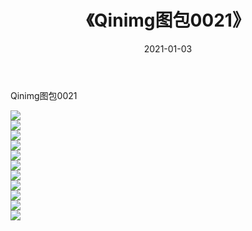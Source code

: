 ﻿---
layout: post
title:  《Qinimg图包0021》
date:   2021-01-03
img: http://imgx.orgx.ga/Qinimg图包/Qinimg图包0021/000.jpg
categories: [美女, 清纯, 唯美]
---

Qinimg图包0021

 ![](http://imgx.orgx.ga/Qinimg图包/Qinimg图包0021/001.jpg) <br>![](http://imgx.orgx.ga/Qinimg图包/Qinimg图包0021/002.jpg) <br>![](http://imgx.orgx.ga/Qinimg图包/Qinimg图包0021/003.jpg) <br>![](http://imgx.orgx.ga/Qinimg图包/Qinimg图包0021/004.jpg) <br>![](http://imgx.orgx.ga/Qinimg图包/Qinimg图包0021/005.jpg) <br>![](http://imgx.orgx.ga/Qinimg图包/Qinimg图包0021/006.jpg) <br>![](http://imgx.orgx.ga/Qinimg图包/Qinimg图包0021/007.jpg) <br>![](http://imgx.orgx.ga/Qinimg图包/Qinimg图包0021/008.jpg) <br>![](http://imgx.orgx.ga/Qinimg图包/Qinimg图包0021/009.jpg) <br>![](http://imgx.orgx.ga/Qinimg图包/Qinimg图包0021/010.jpg) <br>![](http://imgx.orgx.ga/Qinimg图包/Qinimg图包0021/011.jpg) <br>
